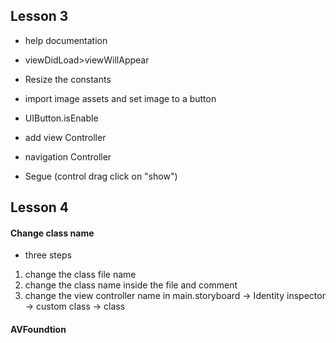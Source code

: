 






## Lesson 3


* help documentation
* viewDidLoad>viewWillAppear
* Resize the constants
* import image assets and set image to a button
* UIButton.isEnable

* add view Controller
* navigation Controller
* Segue (control drag click on "show")


## Lesson 4

#### Change class name  
* three steps
1. change the class file name 
2. change the class name inside the file and comment
3. change the view controller name in main.storyboard -> Identity inspector -> custom class -> class

#### AVFoundtion
